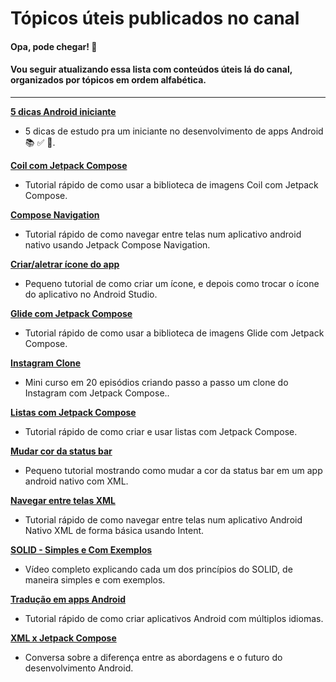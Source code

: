 # Tópicos úteis publicados no canal
#### Opa, pode chegar! 👋
#### Vou seguir atualizando essa lista com conteúdos úteis lá do canal, organizados por tópicos em ordem alfabética.

--------

**[5 dicas Android iniciante](https://www.youtube.com/watch?v=uS1cS-7HRrM)**
  - 5 dicas de estudo pra um iniciante no desenvolvimento de apps Android 📚 ✅ 🚀.

**[Coil com Jetpack Compose](https://www.youtube.com/watch?v=EEZHkm8R4BU)**
  - Tutorial rápido de como usar a biblioteca de imagens Coil com Jetpack Compose.
    
**[Compose Navigation](https://www.youtube.com/watch?v=MWtzPxftX_s&t=)**
  - Tutorial rápido de como navegar entre telas num aplicativo android nativo usando Jetpack Compose Navigation.

**[Criar/aletrar ícone do app](https://www.youtube.com/watch?v=zCZaS36oqDU&t)**
  - Pequeno tutorial de como criar um ícone, e depois como trocar o ícone do aplicativo no Android Studio.

**[Glide com Jetpack Compose](https://www.youtube.com/watch?v=MhPV6n-7uio)**
  - Tutorial rápido de como usar a biblioteca de imagens Glide com Jetpack Compose.

**[Instagram Clone](https://www.youtube.com/watch?v=BqVtfqAxluM&list=PLkwgaJSkQE73zN-1VRuAOwOn4yW6qp5s-)**
  - Mini curso em 20 episódios criando passo a passo um clone do Instagram com Jetpack Compose..

**[Listas com Jetpack Compose](https://www.youtube.com/watch?v=EvdmoxOZPAI)**
  - Tutorial rápido de como criar e usar listas com Jetpack Compose.

**[Mudar cor da status bar](https://www.youtube.com/watch?v=czRDdqQ90_U&t)**
  - Pequeno tutorial mostrando como mudar a cor da status bar em um app android nativo com XML.

**[Navegar entre telas XML](https://www.youtube.com/watch?v=xqEmM2u15JQ&t=)**
  - Tutorial rápido de como navegar entre telas num aplicativo Android Nativo XML de forma básica usando Intent.

**[SOLID - Simples e Com Exemplos](https://www.youtube.com/watch?v=BYydHGA86kQ)**
  - Vídeo completo explicando cada um dos princípios do SOLID, de maneira simples e com exemplos.

**[Tradução em apps Android](https://www.youtube.com/watch?v=AXGR74wuyro&t)**
  - Tutorial rápido de como criar aplicativos Android com múltiplos idiomas.

**[XML x Jetpack Compose](https://www.youtube.com/watch?v=BDX_Kd98F7k&t=8s)**
  - Conversa sobre a diferença entre as abordagens e o futuro do desenvolvimento Android.
